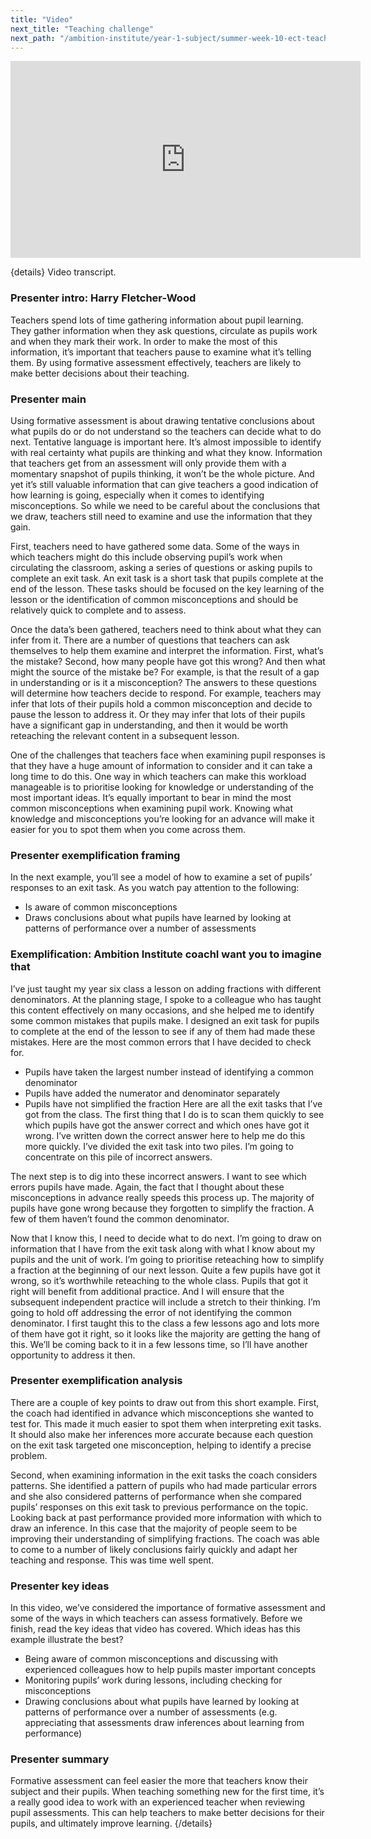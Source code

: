 ```yaml
---
title: "Video"
next_title: "Teaching challenge"
next_path: "/ambition-institute/year-1-subject/summer-week-10-ect-teaching-challenge"
---
```


<iframe width="560" height="315" src="https://www.youtube.com/embed/IBsRjAVSAno" title="YouTube video player" frameborder="0" allow="accelerometer; autoplay; clipboard-write; encrypted-media; gyroscope; picture-in-picture; web-share" allowfullscreen></iframe>

{details}
Video transcript.

### Presenter intro: Harry Fletcher-Wood

Teachers spend lots of time gathering information about pupil learning. They gather
information when they ask questions, circulate as pupils work and when they mark
their work. In order to make the most of this information, it’s important that teachers
pause to examine what it’s telling them. By using formative assessment effectively,
teachers are likely to make better decisions about their teaching.

### Presenter main

Using formative assessment is about drawing tentative conclusions about what pupils
do or do not understand so the teachers can decide what to do next. Tentative language
is important here. It’s almost impossible to identify with real certainty what pupils
are thinking and what they know. Information that teachers get from an assessment
will only provide them with a momentary snapshot of pupils thinking, it won’t be
the whole picture. And yet it’s still valuable information that can give teachers
a good indication of how learning is going, especially when it comes to identifying
misconceptions. So while we need to be careful about the conclusions that we draw,
teachers still need to examine and use the information that they gain.

First, teachers need to have gathered some data. Some of the ways in which teachers might do this include observing pupil’s work when circulating the classroom, asking a series of questions or asking pupils to complete an exit task. An exit task is a short task that pupils complete at the end of the lesson. These tasks should be focused on the key learning of the lesson or the identification of common misconceptions and should be relatively quick to complete and to assess.

Once the data’s been gathered, teachers need to think about what they can infer from it. There are a number of questions that teachers can ask themselves to help them examine and interpret the information. First, what’s the mistake? Second, how many people have got this wrong? And then what might the source of the mistake be? For example, is that the result of a gap in understanding or is it a misconception? The answers to these questions will determine how teachers decide to respond. For example, teachers may infer that lots of their pupils hold a common misconception and decide to pause the lesson to address it. Or they may infer that lots of their pupils have a significant gap in understanding, and then it would be worth reteaching the relevant content in a subsequent lesson.

One of the challenges that teachers face when examining pupil responses is that they have a huge amount of information to consider and it can take a long time to do this. One way in which teachers can make this workload manageable is to prioritise looking for knowledge or understanding of the most important ideas. It’s equally important to bear in mind the most common misconceptions when examining pupil work. Knowing what knowledge and misconceptions you’re looking for an advance will make it easier for you to spot them when you come across them.

### Presenter exemplification framing

In the next example, you’ll see a model of how to examine a set of pupils’ responses
to an exit task. As you watch pay attention to the following:

- Is aware of common misconceptions
- Draws conclusions about what pupils have learned by looking at patterns of performance over a number of assessments

### Exemplification: Ambition Institute coachI want you to imagine that

I’ve just taught my year six class a lesson on adding fractions with different
denominators. At the planning stage, I spoke to a colleague who has taught this
content effectively on many occasions, and she helped me to identify some common
mistakes that pupils make. I designed an exit task for pupils to complete at the
end of the lesson to see if any of them had made these mistakes. Here are the
most common errors that I have decided to check for.

- Pupils have taken the largest number instead of identifying a common denominator
- Pupils have added the numerator and denominator separately
- Pupils have not simplified the fraction
  Here are all the exit tasks that I’ve got from the class. The first thing that I
  do is to scan them quickly to see which pupils have got the answer correct and
  which ones have got it wrong. I’ve written down the correct answer here to help
  me do this more quickly. I’ve divided the exit task into two piles. I’m going to
  concentrate on this pile of incorrect answers.

The next step is to dig into these incorrect answers. I want to see which errors pupils have made. Again, the fact that I thought about these misconceptions in advance really speeds this process up. The majority of pupils have gone wrong because they forgotten to simplify the fraction. A few of them haven’t found the common denominator.

Now that I know this, I need to decide what to do next. I’m going to draw on information that I have from the exit task along with what I know about my pupils and the unit of work. I’m going to prioritise reteaching how to simplify a fraction at the beginning of our next lesson. Quite a few pupils have got it wrong, so it’s worthwhile reteaching to the whole class. Pupils that got it right will benefit from additional practice. And I will ensure that the subsequent independent practice will include a stretch to their thinking. I’m going to hold off addressing the error of not identifying the common denominator. I first taught this to the class a few lessons ago and lots more of them have got it right, so it looks like the majority are getting the hang of this. We’ll be coming back to it in a few lessons time, so I’ll have another opportunity to address it then.

### Presenter exemplification analysis

There are a couple of key points to draw out from this short example. First, the
coach had identified in advance which misconceptions she wanted to test for. This
made it much easier to spot them when interpreting exit tasks. It should also make
her inferences more accurate because each question on the exit task targeted one
misconception, helping to identify a precise problem.

Second, when examining information in the exit tasks the coach considers patterns. She identified a pattern of pupils who had made particular errors and she also considered patterns of performance when she compared pupils’ responses on this exit task to previous performance on the topic. Looking back at past performance provided more information with which to draw an inference. In this case that the majority of people seem to be improving their understanding of simplifying fractions. The coach was able to come to a number of likely conclusions fairly quickly and adapt her teaching and response. This was time well spent.

### Presenter key ideas

In this video, we’ve considered the importance of formative assessment and some of
the ways in which teachers can assess formatively. Before we finish, read the key
ideas that video has covered. Which ideas has this example illustrate the best?

- Being aware of common misconceptions and discussing with experienced colleagues how to help pupils master important concepts
- Monitoring pupils’ work during lessons, including checking for misconceptions
- Drawing conclusions about what pupils have learned by looking at patterns of performance over a number of assessments (e.g. appreciating that assessments draw inferences about learning from performance)

### Presenter summary

Formative assessment can feel easier the more that teachers know their subject
and their pupils. When teaching something new for the first time, it’s a really
good idea to work with an experienced teacher when reviewing pupil assessments.
This can help teachers to make better decisions for their pupils, and ultimately
improve learning. {/details}
